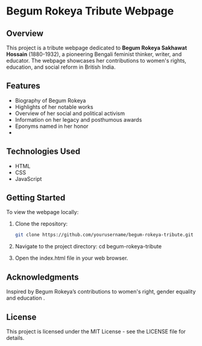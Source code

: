 # Begum Rokeya Tribute Webpage

## Overview

This project is a tribute webpage dedicated to **Begum Rokeya Sakhawat Hossain** (1880-1932), a pioneering Bengali feminist thinker, writer, and educator. The webpage showcases her contributions to women's rights, education, and social reform in British India.

## Features

- Biography of Begum Rokeya
- Highlights of her notable works
- Overview of her social and political activism
- Information on her legacy and posthumous awards
- Eponyms named in her honor
- 
## Technologies Used

- HTML
- CSS
- JavaScript

## Getting Started

To view the webpage locally:

1. Clone the repository:
   ```bash
   git clone https://github.com/yourusername/begum-rokeya-tribute.git

2. Navigate to the project directory: cd begum-rokeya-tribute

3. Open the index.html file in your web browser.

## Acknowledgments
Inspired by Begum Rokeya’s contributions to women's right, gender equality and education .

## License
This project is licensed under the MIT License - see the LICENSE file for details.
   
